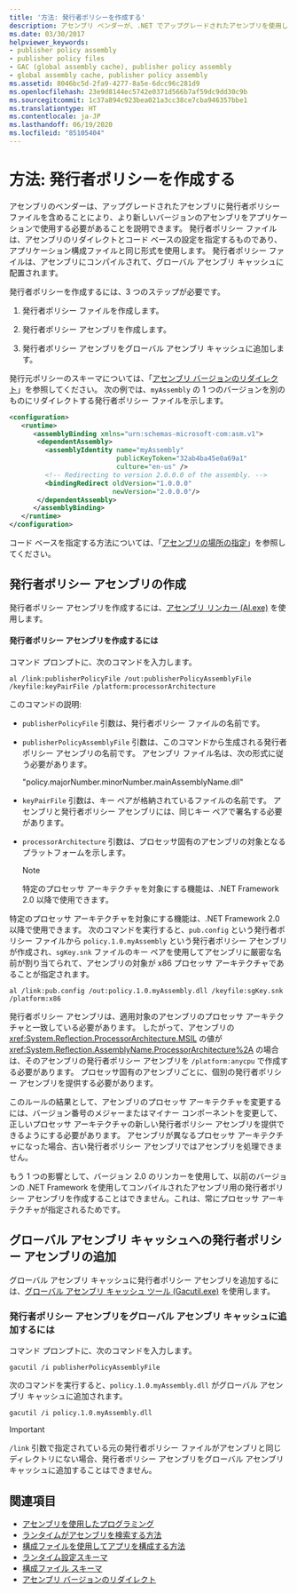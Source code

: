 ```yaml
---
title: '方法: 発行者ポリシーを作成する'
description: アセンブリ ベンダーが、.NET でアップグレードされたアセンブリを使用して発行者ポリシー ファイルを作成し、アプリケーションで新しいバージョンを使用する必要があることを規定する方法について説明します。
ms.date: 03/30/2017
helpviewer_keywords:
- publisher policy assembly
- publisher policy files
- GAC (global assembly cache), publisher policy assembly
- global assembly cache, publisher policy assembly
ms.assetid: 8046bc5d-2fa9-4277-8a5e-6dcc96c281d9
ms.openlocfilehash: 23e9d8144ec5742e0371d566b7af59dc9dd30c9b
ms.sourcegitcommit: 1c37a894c923bea021a3cc38ce7cba946357bbe1
ms.translationtype: HT
ms.contentlocale: ja-JP
ms.lasthandoff: 06/19/2020
ms.locfileid: "85105404"
---
```

# <a name="how-to-create-a-publisher-policy"></a>方法: 発行者ポリシーを作成する

アセンブリのベンダーは、アップグレードされたアセンブリに発行者ポリシー ファイルを含めることにより、より新しいバージョンのアセンブリをアプリケーションで使用する必要があることを説明できます。 発行者ポリシー ファイルは、アセンブリのリダイレクトとコード ベースの設定を指定するものであり、アプリケーション構成ファイルと同じ形式を使用します。 発行者ポリシー ファイルは、アセンブリにコンパイルされて、グローバル アセンブリ キャッシュに配置されます。

発行者ポリシーを作成するには、3 つのステップが必要です。

1. 発行者ポリシー ファイルを作成します。

2. 発行者ポリシー アセンブリを作成します。

3. 発行者ポリシー アセンブリをグローバル アセンブリ キャッシュに追加します。

発行元ポリシーのスキーマについては、「[アセンブリ バージョンのリダイレクト](redirect-assembly-versions.md)」を参照してください。 次の例では、`myAssembly` の 1 つのバージョンを別のものにリダイレクトする発行者ポリシー ファイルを示します。

```xml
<configuration>
   <runtime>
      <assemblyBinding xmlns="urn:schemas-microsoft-com:asm.v1">
       <dependentAssembly>
         <assemblyIdentity name="myAssembly"
                           publicKeyToken="32ab4ba45e0a69a1"
                           culture="en-us" />
         <!-- Redirecting to version 2.0.0.0 of the assembly. -->
         <bindingRedirect oldVersion="1.0.0.0"
                          newVersion="2.0.0.0"/>
       </dependentAssembly>
      </assemblyBinding>
   </runtime>
</configuration>
```

コード ベースを指定する方法については、「[アセンブリの場所の指定](specify-assembly-location.md)」を参照してください。

## <a name="creating-the-publisher-policy-assembly"></a>発行者ポリシー アセンブリの作成

発行者ポリシー アセンブリを作成するには、[アセンブリ リンカー (Al.exe)](../tools/al-exe-assembly-linker.md) を使用します。

#### <a name="to-create-a-publisher-policy-assembly"></a>発行者ポリシー アセンブリを作成するには

コマンド プロンプトに、次のコマンドを入力します。

```console
al /link:publisherPolicyFile /out:publisherPolicyAssemblyFile /keyfile:keyPairFile /platform:processorArchitecture
```

このコマンドの説明:

- `publisherPolicyFile` 引数は、発行者ポリシー ファイルの名前です。

- `publisherPolicyAssemblyFile` 引数は、このコマンドから生成される発行者ポリシー アセンブリの名前です。 アセンブリ ファイル名は、次の形式に従う必要があります。

  "policy.majorNumber.minorNumber.mainAssemblyName.dll"

- `keyPairFile` 引数は、キー ペアが格納されているファイルの名前です。 アセンブリと発行者ポリシー アセンブリには、同じキー ペアで署名する必要があります。

- `processorArchitecture` 引数は、プロセッサ固有のアセンブリの対象となるプラットフォームを示します。

  > [!NOTE]
  > 特定のプロセッサ アーキテクチャを対象にする機能は、.NET Framework 2.0 以降で使用できます。

特定のプロセッサ アーキテクチャを対象にする機能は、.NET Framework 2.0 以降で使用できます。 次のコマンドを実行すると、`pub.config` という発行者ポリシー ファイルから `policy.1.0.myAssembly` という発行者ポリシー アセンブリが作成され、`sgKey.snk` ファイルのキー ペアを使用してアセンブリに厳密な名前が割り当てられて、アセンブリの対象が x86 プロセッサ アーキテクチャであることが指定されます。

```console
al /link:pub.config /out:policy.1.0.myAssembly.dll /keyfile:sgKey.snk /platform:x86
```

発行者ポリシー アセンブリは、適用対象のアセンブリのプロセッサ アーキテクチャと一致している必要があります。 したがって、アセンブリの <xref:System.Reflection.ProcessorArchitecture.MSIL> の値が <xref:System.Reflection.AssemblyName.ProcessorArchitecture%2A> の場合は、そのアセンブリの発行者ポリシー アセンブリを `/platform:anycpu` で作成する必要があります。 プロセッサ固有のアセンブリごとに、個別の発行者ポリシー アセンブリを提供する必要があります。

このルールの結果として、アセンブリのプロセッサ アーキテクチャを変更するには、バージョン番号のメジャーまたはマイナー コンポーネントを変更して、正しいプロセッサ アーキテクチャの新しい発行者ポリシー アセンブリを提供できるようにする必要があります。 アセンブリが異なるプロセッサ アーキテクチャになった場合、古い発行者ポリシー アセンブリではアセンブリを処理できません。

もう 1 つの影響として、バージョン 2.0 のリンカーを使用して、以前のバージョンの .NET Framework を使用してコンパイルされたアセンブリ用の発行者ポリシー アセンブリを作成することはできません。これは、常にプロセッサ アーキテクチャが指定されるためです。

## <a name="adding-the-publisher-policy-assembly-to-the-global-assembly-cache"></a>グローバル アセンブリ キャッシュへの発行者ポリシー アセンブリの追加

グローバル アセンブリ キャッシュに発行者ポリシー アセンブリを追加するには、[グローバル アセンブリ キャッシュ ツール (Gacutil.exe)](../tools/gacutil-exe-gac-tool.md) を使用します。

### <a name="to-add-the-publisher-policy-assembly-to-the-global-assembly-cache"></a>発行者ポリシー アセンブリをグローバル アセンブリ キャッシュに追加するには

コマンド プロンプトに、次のコマンドを入力します。

```console
gacutil /i publisherPolicyAssemblyFile
```

次のコマンドを実行すると、`policy.1.0.myAssembly.dll` がグローバル アセンブリ キャッシュに追加されます。

```console
gacutil /i policy.1.0.myAssembly.dll
```

> [!IMPORTANT]
> `/link` 引数で指定されている元の発行者ポリシー ファイルがアセンブリと同じディレクトリにない場合、発行者ポリシー アセンブリをグローバル アセンブリ キャッシュに追加することはできません。

## <a name="see-also"></a>関連項目

- [アセンブリを使用したプログラミング](../../standard/assembly/index.md)
- [ランタイムがアセンブリを検索する方法](../deployment/how-the-runtime-locates-assemblies.md)
- [構成ファイルを使用してアプリを構成する方法](index.md)
- [ランタイム設定スキーマ](./file-schema/runtime/index.md)
- [構成ファイル スキーマ](./file-schema/index.md)
- [アセンブリ バージョンのリダイレクト](redirect-assembly-versions.md)
